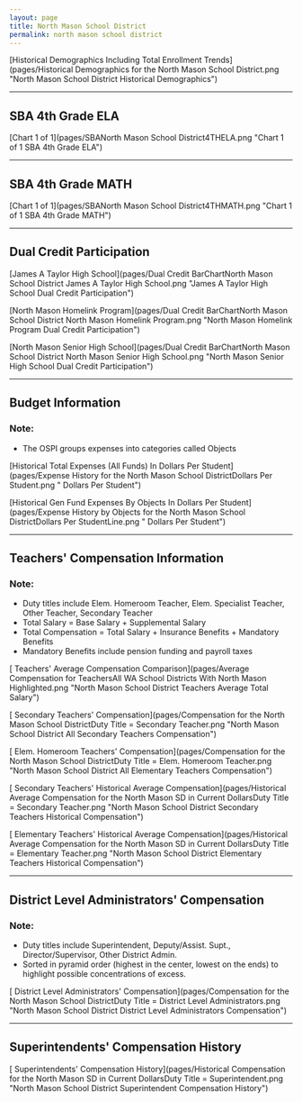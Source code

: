 ```yaml
---
layout: page
title: North Mason School District
permalink: north mason school district
---
```



[Historical Demographics Including Total Enrollment Trends](pages/Historical Demographics for the North Mason School District.png "North Mason School District Historical Demographics")

___

## SBA 4th Grade ELA

[Chart 1 of 1](pages/SBANorth Mason School District4THELA.png "Chart 1 of 1 SBA 4th Grade ELA")


___

## SBA 4th Grade MATH

[Chart 1 of 1](pages/SBANorth Mason School District4THMATH.png "Chart 1 of 1 SBA 4th Grade MATH")


___

## Dual Credit Participation

[James A Taylor High School](pages/Dual Credit BarChartNorth Mason School District James A Taylor High School.png "James A Taylor High School Dual Credit Participation")

[North Mason Homelink Program](pages/Dual Credit BarChartNorth Mason School District North Mason Homelink Program.png "North Mason Homelink Program Dual Credit Participation")

[North Mason Senior High School](pages/Dual Credit BarChartNorth Mason School District North Mason Senior High School.png "North Mason Senior High School Dual Credit Participation")


___

## Budget Information
### Note:
- The OSPI groups expenses into categories called Objects

[Historical Total Expenses (All Funds) In Dollars Per Student](pages/Expense History for the North Mason School DistrictDollars Per Student.png " Dollars Per Student")

[Historical Gen Fund Expenses By Objects In Dollars Per Student](pages/Expense History by Objects for the North Mason School DistrictDollars Per StudentLine.png " Dollars Per Student")


___

## Teachers' Compensation Information
### Note:
- Duty titles include Elem. Homeroom Teacher, Elem. Specialist Teacher, Other Teacher, Secondary Teacher
- Total Salary = Base Salary + Supplemental Salary
- Total Compensation = Total Salary + Insurance Benefits + Mandatory Benefits
- Mandatory Benefits include pension funding and payroll taxes

[ Teachers' Average Compensation Comparison](pages/Average Compensation for TeachersAll WA School Districts With North Mason Highlighted.png "North Mason School District Teachers Average Total Salary")

[ Secondary Teachers' Compensation](pages/Compensation for the North Mason School DistrictDuty Title = Secondary Teacher.png "North Mason School District All Secondary Teachers Compensation")

[ Elem. Homeroom Teachers' Compensation](pages/Compensation for the North Mason School DistrictDuty Title = Elem. Homeroom Teacher.png "North Mason School District All Elementary Teachers Compensation")

[ Secondary Teachers' Historical Average Compensation](pages/Historical Average Compensation for the North Mason SD in Current DollarsDuty Title = Secondary Teacher.png "North Mason School District Secondary Teachers Historical Compensation")

[ Elementary Teachers' Historical Average Compensation](pages/Historical Average Compensation for the North Mason SD in Current DollarsDuty Title = Elementary Teacher.png "North Mason School District Elementary Teachers Historical Compensation")


___

## District Level Administrators' Compensation

### Note:
- Duty titles include Superintendent, Deputy/Assist. Supt., Director/Supervisor, Other District Admin.
- Sorted in pyramid order (highest in the center, lowest on the ends) to highlight possible concentrations of excess.

[ District Level Administrators' Compensation](pages/Compensation for the North Mason School DistrictDuty Title = District Level Administrators.png "North Mason School District District Level Administrators Compensation")


___

## Superintendents' Compensation History

[ Superintendents' Compensation History](pages/Historical Compensation for the North Mason SD in Current DollarsDuty Title = Superintendent.png "North Mason School District Superintendent Compensation History")

